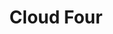 ---
codehost: https://github.com/https://github.com/cloudfour
facebook: https://facebook.com/cloudfourweb
instagram: https://instagram.com/cloudfourpdx
linkedin: https://linkedin.com/company/cloud-four
logohandle: cloudfour
sort: cloudfour
title: Cloud Four
twitter: https://x.com/cloudfour
website: https://cloudfour.com/
---